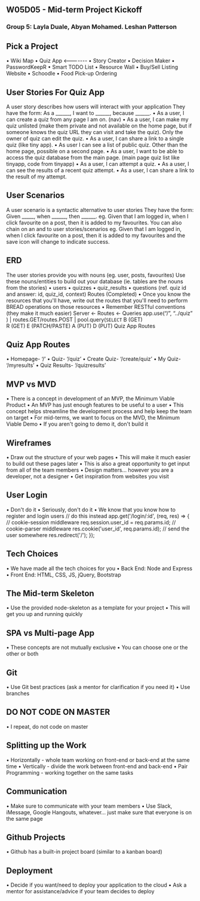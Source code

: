 ## W05D05 - Mid-term Project Kickoff

### Group 5: Layla Duale, Abyan Mohamed. Leshan Patterson

## Pick a Project
•	Wiki Map
•	Quiz App  <-------
•	Story Creator
•	Decision Maker
•	PasswordKeepR
•	Smart TODO List
•	Resource Wall
•	Buy/Sell Listing Website
•	Schoodle
•	Food Pick-up Ordering

## User Stories For Quiz App
A user story describes how users will interact with your application
They have the form: As a ______, I want to ______, because ______.
•	As a user, I can create a quiz from any page I am on. (nav)
•	As a user, I can make my quiz unlisted (make them private and not available on the home page, but if someone knows the quiz URL they can visit and take the quiz). Only the owner of quiz can edit the quiz.
•	As a user, I can share a link to a single quiz (like tiny app).
•	As user I can see a list of public quiz. Other than the home page, possible on a second page.
•	As a user, I want to be able to access the quiz database from the main page. (main page quiz list like tinyapp, code from tinyapp)
•	As a user, I can attempt a quiz.
•	As a user, I can see the results of a recent quiz attempt.
•	As a user, I can share a link to the result of my attempt.

## User Scenarios
A user scenario is a syntactic alternative to user stories
They have the form: Given _____, when ______, then ______.
eg. Given that I am logged in, when I click favourite on a post, then it is added to my favourites.
You can also chain on an and to user stories/scenarios
eg. Given that I am logged in, when I click favourite on a post, then it is added to my favourites and the save icon will change to indicate success. 

## ERD
The user stories provide you with nouns (eg. user, posts, favourites)
Use these nouns/entities to build out your database (ie. tables are the nouns from the stories)
•	users
•	quizzes
•	quiz_results
•	questions (ref. quiz id and answer: id, quiz_id, context)
Routes
(Completed)
•	Once you know the resources that you'll have, write out the routes that you'll need to perform BREAD operations on those resources
•	Remember RESTful conventions (they make it much easier)
Server ← Routes ← Queries 
app.use(“/”, “../quiz” )  | routes.GET/routes.POST  |         pool.query(`SELECT`
B (GET)                      
R (GET)
E (PATCH/PASTE)
A (PUT)
D (PUT)
Quiz App Routes

## Quiz App Routes
•	Homepage- ‘/’ 
•	Quiz- ‘/quiz’
•	Create Quiz- ‘/create/quiz’ 
•	My Quiz- ‘/myresults’ 
•	Quiz Results- ‘/quizresults’ 

## MVP vs MVD
•	There is a concept in development of an MVP, the Minimum Viable Product
•	An MVP has just enough features to be useful to a user
•	This concept helps streamline the development process and help keep the team on target
•	For mid-terms, we want to focus on the MVD, the Minimum Viable Demo
•	If you aren't going to demo it, don't build it

## Wireframes
•	Draw out the structure of your web pages
•	This will make it much easier to build out these pages later
•	This is also a great opportunity to get input from all of the team members
•	Design matters... however you are a developer, not a designer
•	Get inspiration from websites you visit

## User Login
•	Don't do it
•	Seriously, don't do it
•	We know that you know how to register and login users
// do this instead app.get('/login/:id', (req, res) => {   // cookie-session middleware   req.session.user_id = req.params.id;    // cookie-parser middleware   res.cookie('user_id', req.params.id);    // send the user somewhere   res.redirect('/'); });

## Tech Choices
•	We have made all the tech choices for you
•	Back End: Node and Express
•	Front End: HTML, CSS, JS, jQuery, Bootstrap

## The Mid-term Skeleton
•	Use the provided node-skeleton as a template for your project
•	This will get you up and running quickly

## SPA vs Multi-page App
•	These concepts are not mutually exclusive
•	You can choose one or the other or both

## Git
•	Use Git best practices (ask a mentor for clarification if you need it)
•	Use branches

## DO NOT CODE ON MASTER
•	I repeat, do not code on master

## Splitting up the Work
•	Horizontally - whole team working on front-end or back-end at the same time
•	Vertically - divide the work between front-end and back-end
•	Pair Programming - working together on the same tasks

## Communication
•	Make sure to communicate with your team members
•	Use Slack, iMessage, Google Hangouts, whatever... just make sure that everyone is on the same page

## Github Projects
•	Github has a built-in project board (similar to a kanban board)

## Deployment
•	Decide if you want/need to deploy your application to the cloud
•	Ask a mentor for assistance/advice if your team decides to deploy
